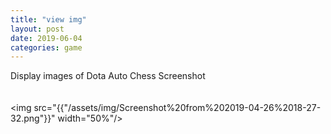 ```yaml
---
title: "view img"
layout: post
date: 2019-06-04
categories: game
---
```



Display images of Dota Auto Chess Screenshot
<br >
<br >
<br >
<img src="{{"/assets/img/Screenshot%20from%202019-04-26%2018-27-32.png"}}" width="50%"/>
